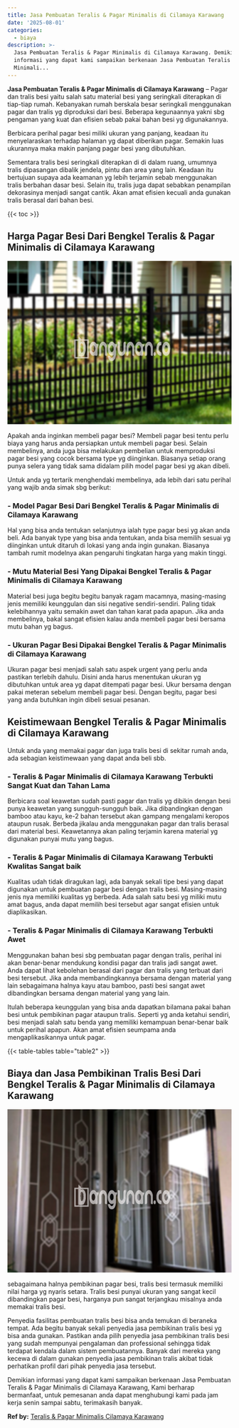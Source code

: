 ```yaml
---
title: Jasa Pembuatan Teralis & Pagar Minimalis di Cilamaya Karawang
date: '2025-08-01'
categories:
  - biaya
description: >-
  Jasa Pembuatan Teralis & Pagar Minimalis di Cilamaya Karawang. Demikian
  informasi yang dapat kami sampaikan berkenaan Jasa Pembuatan Teralis & Pagar
  Minimali...
---
```


**Jasa Pembuatan Teralis & Pagar Minimalis di Cilamaya Karawang** – Pagar dan tralis besi yaitu salah satu material besi yang seringkali diterapkan di tiap-tiap rumah. Kebanyakan rumah berskala besar seringkali menggunakan pagar dan tralis yg diproduksi dari besi. Beberapa kegunaannya yakni sbg pengaman yang kuat dan efisien sebab pakai bahan besi yg digunakannya.

Berbicara perihal pagar besi miliki ukuran yang panjang, keadaan itu menyelaraskan terhadap halaman yg dapat diberikan pagar. Semakin luas ukurannya maka makin panjang pagar besi yang dibutuhkan.

Sementara tralis besi seringkali diterapkan di di dalam ruang, umumnya tralis dipasangan dibalik jendela, pintu dan area yang lain. Keadaan itu bertujuan supaya ada keamanan yg lebih terjamin sebab menggunakan tralis berbahan dasar besi. Selain itu, tralis juga dapat sebabkan penampilan dekorasinya menjadi sangat cantik. Akan amat efisien kecuali anda gunakan tralis berasal dari bahan besi.

{{< toc >}}

## Harga Pagar Besi Dari Bengkel Teralis & Pagar Minimalis di Cilamaya Karawang

![Jasa Pembuatan Teralis & Pagar Minimalis di Cilamaya Karawang](/images/pagar-minimalis-murah-36.png)

Apakah anda inginkan membeli pagar besi? Membeli pagar besi tentu perlu biaya yang harus anda persiapkan untuk membeli pagar besi. Selain membelinya, anda juga bisa melakukan pembelian untuk memproduksi pagar besi yang cocok bersama type yg diinginkan. Biasanya setiap orang punya selera yang tidak sama didalam pilih model pagar besi yg akan dibeli.

Untuk anda yg tertarik menghendaki membelinya, ada lebih dari satu perihal yang wajib anda simak sbg berikut:
### \- Model Pagar Besi Dari Bengkel Teralis & Pagar Minimalis di Cilamaya Karawang

Hal yang bisa anda tentukan selanjutnya ialah type pagar besi yg akan anda beli. Ada banyak type yang bisa anda tentukan, anda bisa memilih sesuai yg diinginkan untuk ditaruh di lokasi yang anda ingin gunakan. Biasanya tambah rumit modelnya akan pengaruhi tingkatan harga yang makin tinggi.

### \- Mutu Material Besi Yang Dipakai Bengkel Teralis & Pagar Minimalis di Cilamaya Karawang

Material besi juga begitu begitu banyak ragam macamnya, masing-masing jenis memiliki keunggulan dan sisi negative sendiri-sendiri. Paling tidak kelebihannya yaitu semakin awet dan tahan karat pada apapun. Jika anda membelinya, bakal sangat efisien kalau anda membeli pagar besi bersama mutu bahan yg bagus.

### \- Ukuran Pagar Besi Dipakai Bengkel Teralis & Pagar Minimalis di Cilamaya Karawang

Ukuran pagar besi menjadi salah satu aspek urgent yang perlu anda pastikan terlebih dahulu. Disini anda harus menentukan ukuran yg dibutuhkan untuk area yg dapat ditempati pagar besi. Ukur bersama dengan pakai meteran sebelum membeli pagar besi. Dengan begitu, pagar besi yang anda butuhkan ingin dibeli sesuai pesanan.

## Keistimewaan Bengkel Teralis & Pagar Minimalis di Cilamaya Karawang

Untuk anda yang memakai pagar dan juga tralis besi di sekitar rumah anda, ada sebagian keistimewaan yang dapat anda beli sbb.

### \- Teralis & Pagar Minimalis di Cilamaya Karawang Terbukti Sangat Kuat dan Tahan Lama

Berbicara soal keawetan sudah pasti pagar dan tralis yg dibikin dengan besi punya keawetan yang sungguh-sungguh baik. Jika dibandingkan dengan bamboo atau kayu, ke-2 bahan tersebut akan gampang mengalami keropos ataupun rusak. Berbeda jikalau anda menggunakan pagar dan tralis berasal dari material besi. Keawetannya akan paling terjamin karena material yg digunakan punyai mutu yang bagus.

### \- Teralis & Pagar Minimalis di Cilamaya Karawang Terbukti Kwalitas Sangat baik

Kualitas udah tidak diragukan lagi, ada banyak sekali tipe besi yang dapat digunakan untuk pembuatan pagar besi dengan tralis besi. Masing-masing jenis nya memiliki kualitas yg berbeda. Ada salah satu besi yg miliki mutu amat bagus, anda dapat memilih besi tersebut agar sangat efisien untuk diaplikasikan.

### \- Teralis & Pagar Minimalis di Cilamaya Karawang Terbukti Awet

Menggunakan bahan besi sbg pembuatan pagar dengan tralis, perihal ini akan benar-benar mendukung kondisi pagar dan tralis jadi sangat awet. Anda dapat lihat kebolehan berasal dari pagar dan tralis yang terbuat dari besi tersebut. Jika anda membandingkannya bersama dengan material yang lain sebagaimana halnya kayu atau bamboo, pasti besi sangat awet dibandingkan bersama dengan material yang yang lain.

Itulah beberapa keunggulan yang bisa anda dapatkan bilamana pakai bahan besi untuk pembikinan pagar ataupun tralis. Seperti yg anda ketahui sendiri, besi menjadi salah satu benda yang memiliki kemampuan benar-benar baik untuk perihal apapun. Akan amat efisien seumpama anda mengaplikasikannya untuk pagar.

{{< table-tables table="table2" >}}

## Biaya dan Jasa Pembikinan Tralis Besi Dari Bengkel Teralis & Pagar Minimalis di Cilamaya Karawang

![Jasa Pembuatan Teralis & Pagar Minimalis di Cilamaya Karawang](/images/teralis-minimalis-murah-25.png)

sebagaimana halnya pembikinan pagar besi, tralis besi termasuk memiliki nilai harga yg nyaris setara. Tralis besi punyai ukuran yang sangat kecil dibandingkan pagar besi, harganya pun sangat terjangkau misalnya anda memakai tralis besi.

Penyedia fasilitas pembuatan tralis besi bisa anda temukan di beraneka tempat. Ada begitu banyak sekali penyedia jasa pembikinan tralis besi yg bisa anda gunakan. Pastikan anda pilih penyedia jasa pembikinan tralis besi yang sudah mempunyai pengalaman dan professional sehingga tidak terdapat kendala dalam sistem pembuatannya. Banyak dari mereka yang kecewa di dalam gunakan penyedia jasa pembikinan tralis akibat tidak perhatikan profil dari pihak penyedia jasa tersebut.

Demikian informasi yang dapat kami sampaikan berkenaan Jasa Pembuatan Teralis & Pagar Minimalis di Cilamaya Karawang, Kami berharap bermanfaat, untuk pemesanan anda dapat menghubungi kami pada jam kerja senin sampai sabtu, terimakasih banyak.

**Ref by:** [Teralis & Pagar Minimalis Cilamaya Karawang](https://id.wikipedia.org/wiki/Teralis)
